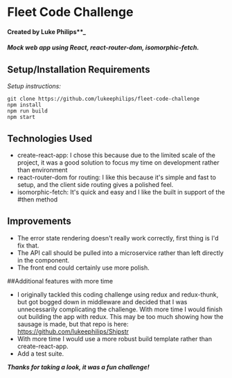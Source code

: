 # Fleet Code Challenge

#### Created by Luke Philips**_

#### _Mock web app using React, react-router-dom, isomorphic-fetch._

## Setup/Installation Requirements


_Setup instructions:_
```
git clone https://github.com/lukeephilips/fleet-code-challenge
npm install
npm run build
npm start
```

## Technologies Used
* create-react-app: I chose this because due to the limited scale of the project, it was a good solution to focus my time on development rather than environment
* react-router-dom for routing: I like this because it's simple and fast to setup, and the client side routing gives a polished feel.
* isomorphic-fetch: It's quick and easy and I like the built in support of the #then method

## Improvements
* The error state rendering doesn't really work correctly, first thing is I'd fix that.
* The API call should be pulled into a microservice rather than left directly in the component.
* The front end could certainly use more polish.

##Additional features with more time
* I originally tackled this coding challenge using redux and redux-thunk, but got bogged down in middleware and decided that I was unnecessarily complicating the challenge. With more time I would finish out building the app with redux. This may be too much showing how the sausage is made, but that repo is here: https://github.com/lukeephilips/Shipstr
* With more time I would use a more robust build template rather than create-react-app.
* Add a test suite.

**_Thanks for taking a look, it was a fun challenge!_**
